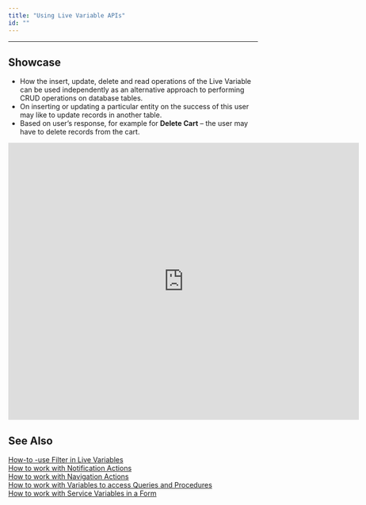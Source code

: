 ```yaml
---
title: "Using Live Variable APIs"
id: ""
---
```

---

## Showcase

- How the insert, update, delete and read operations of the Live Variable can be used independently as an alternative approach to performing CRUD operations on database tables.
- On inserting or updating a particular entity on the success of this user may like to update records in another table.
- Based on user’s response, for example for **Delete Cart** – the user may have to delete records from the cart.

<iframe width="708" height="560" src="https://docs.google.com/presentation/d/e/2PACX-1vSItWzx3gxHfHIONsl3yPRjoE8S_i6gg_KeUw1u3yBhlaKdMlwD03T_wJGV8ylsg3yxChdnybQym5Uc/embed?start=false&amp;loop=false&amp;delayms=3000" frameborder="0" allowfullscreen="allowfullscreen" mozallowfullscreen="mozallowfullscreen" webkitallowfullscreen="webkitallowfullscreen"></iframe>

## See Also

[How-to -use Filter in Live Variables](/learn/how-tos/using-filter-conditions-variable/)  
[How to work with Notification Actions](/learn/how-tos/using-notification-actions/)  
[How to work with Navigation Actions](/learn/how-tos/using-navigation-action/)  
[How to work with Variables to access Queries and Procedures](/learn/how-tos/using-variables-queries-procedure/)  
[How to work with Service Variables in a Form](/learn/how-tos/using-service-variable-form/)  
